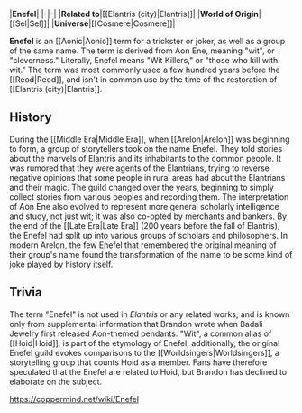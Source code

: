 |**Enefel**|
|-|-|
|**Related to**|[[Elantris (city)\|Elantris]]|
|**World of Origin**|[[Sel\|Sel]]|
|**Universe**|[[Cosmere\|Cosmere]]|

**Enefel** is an [[Aonic\|Aonic]] term for a trickster or joker, as well as a group of the same name. The term is derived from Aon Ene, meaning "wit", or "cleverness." Literally, Enefel means "Wit Killers," or "those who kill with wit." The term was most commonly used a few hundred years before the [[Reod\|Reod]], and isn't in common use by the time of the restoration of [[Elantris (city)\|Elantris]].

## History
During the [[Middle Era\|Middle Era]], when [[Arelon\|Arelon]] was beginning to form, a group of storytellers took on the name Enefel. They told stories about the marvels of Elantris and its inhabitants to the common people. It was rumored that they were agents of the Elantrians, trying to reverse negative opinions that some people in rural areas had about the Elantrians and their magic. The guild changed over the years, beginning to simply collect stories from various peoples and recording them. The interpretation of Aon Ene also evolved to represent more general scholarly intelligence and study, not just wit; it was also co-opted by merchants and bankers. By the end of the [[Late Era\|Late Era]] (200 years before the fall of Elantris), the Enefel had split up into various groups of scholars and philosophers.
In modern Arelon, the few Enefel that remembered the original meaning of their group's name found the transformation of the name to be some kind of joke played by history itself.

## Trivia
The term "Enefel" is not used in *Elantris* or any related works, and is known only from supplemental information that Brandon wrote when Badali Jewelry first released Aon-themed pendants.
"Wit", a common alias of [[Hoid\|Hoid]], is part of the etymology of Enefel; additionally, the original Enefel guild evokes comparisons to the [[Worldsingers\|Worldsingers]], a storytelling group that counts Hoid as a member. Fans have therefore speculated that the Enefel are related to Hoid, but Brandon has declined to elaborate on the subject.


https://coppermind.net/wiki/Enefel